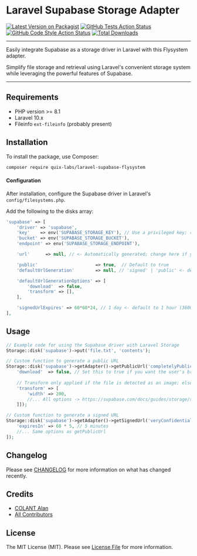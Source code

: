 # Laravel Supabase Storage Adapter

[![Latest Version on Packagist](https://img.shields.io/packagist/v/quix-labs/laravel-supabase-flysystem.svg?style=flat-square)](https://packagist.org/packages/quix-labs/laravel-supabase-flysystem)
[![GitHub Tests Action Status](https://img.shields.io/github/actions/workflow/status/quix-labs/laravel-supabase-flysystem/run-tests.yml?branch=main&label=tests&style=flat-square)](https://github.com/quix-labs/laravel-supabase-flysystem/actions?query=workflow%3Arun-tests+branch%3Amain)
[![GitHub Code Style Action Status](https://img.shields.io/github/actions/workflow/status/quix-labs/laravel-supabase-flysystem/fix-php-code-style-issues.yml?branch=main&label=code%20style&style=flat-square)](https://github.com/quix-labs/laravel-supabase-flysystem/actions?query=workflow%3A"Fix+PHP+code+style+issues"+branch%3Amain)
[![Total Downloads](https://img.shields.io/packagist/dt/quix-labs/laravel-supabase-flysystem.svg?style=flat-square)](https://packagist.org/packages/quix-labs/laravel-supabase-flysystem)

___
Easily integrate Supabase as a storage driver in Laravel with this Flysystem adapter.

Simplify file storage and retrieval using Laravel's convenient storage system while leveraging the powerful features of Supabase.
___

## Requirements
* PHP version >= 8.1
* Laravel 10.x
* Fileinfo `ext-fileinfo`  (probably present)


## Installation

To install the package, use Composer:
```bash
composer require quix-labs/laravel-supabase-flysystem
```

#### Configuration

After installation, configure the Supabase driver in Laravel's `config/filesystems.php`.

Add the following to the disks array:

```php
'supabase' => [
    'driver' => 'supabase',
    'key'    => env('SUPABASE_STORAGE_KEY'), // Use a privileged key; read-only does not work
    'bucket' => env('SUPABASE_STORAGE_BUCKET'),
    'endpoint' => env('SUPABASE_STORAGE_ENDPOINT'),

    'url'      => null, // <- Automatically generated; change here if you are using a proxy

    'public'                      => true,  // Default to true
    'defaultUrlGeneration'        => null, // 'signed' | 'public' <- default depends on public

    'defaultUrlGenerationOptions' => [
        'download'  => false,
        'transform' => [],
    ],

    'signedUrlExpires' => 60*60*24, // 1 day <- default to 1 hour (3600)
],
```


## Usage

```php
// Example code for using the Supabase driver with Laravel Storage
Storage::disk('supabase')->put('file.txt', 'contents');

// Custom function to generate a public URL
Storage::disk('supabase')->getAdapter()->getPublicUrl('completelyPublicFile.png', [
    'download'  => false, // Set this to true if you want the user's browser to automatically trigger download
    
    // Transform only applied if the file is detected as an image; else ignored
    'transform' => [ 
        'width' => 200,
        //... All options -> https://supabase.com/docs/guides/storage/serving/image-transformations#transformation-options
    ]]);

// Custom function to generate a signed URL
Storage::disk('supabase')->getAdapter()->getSignedUrl('veryConfidentialFile.png', [
    'expiresIn' => 60 * 5, // 5 minutes
    //... Same options as getPublicUrl
]);
```

## Changelog

Please see [CHANGELOG](CHANGELOG.md) for more information on what has changed recently.

## Credits

- [COLANT Alan](https://github.com/alancolant)
- [All Contributors](../../contributors)

## License

The MIT License (MIT). Please see [License File](LICENSE.md) for more information.
